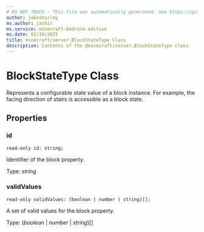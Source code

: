 ```yaml
---
# DO NOT TOUCH — This file was automatically generated. See https://github.com/mojang/minecraftapidocsgenerator to modify descriptions, examples, etc.
author: jakeshirley
ms.author: jashir
ms.service: minecraft-bedrock-edition
ms.date: 02/10/2025
title: minecraft/server.BlockStateType Class
description: Contents of the @minecraft/server.BlockStateType class.
---
```

# BlockStateType Class

Represents a configurable state value of a block instance.  For example, the facing direction of stairs is accessible as a block state. 

## Properties

### **id**
`read-only id: string;`

Identifier of the block property.

Type: *string*

### **validValues**
`read-only validValues: (boolean | number | string)[];`

A set of valid values for the block property.

Type: (*boolean* | *number* | *string*)[]
